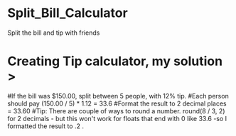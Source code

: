 # Split_Bill_Calculator
Split the bill and tip with friends

# Creating Tip calculator, my solution >

#If the bill was $150.00, split between 5 people, with 12% tip. 
#Each person should pay (150.00 / 5) * 1.12 = 33.6
#Format the result to 2 decimal places = 33.60
#Tip: There are couple of ways to round a number.    round(8 / 3, 2) for 2 decimals - but this won't work for floats that end with 0 like 33.6 -so I formatted the result to .2 .
